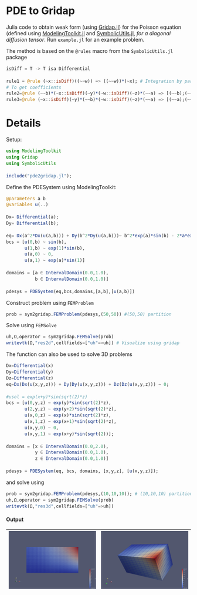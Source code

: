 PDE to Gridap
======

Julia code to obtain weak form (using [Gridap.jl](https://github.com/gridap)) for the Poisson equation (defined using [ModelingToolkit.jl](https://github.com/SciML/ModelingToolkit.jl) and [SymbolicUtils.jl](https://github.com/JuliaSymbolics/SymbolicUtils.jl), *for a diagonal diffusion tensor*. Run `example.jl` for an example problem.

The method is based on the `@rules` macro from the `SymbolicUtils.jl` package


```Julia
isDiff = T -> T isa Differential

rule1 = @rule (~x::isDiff)((~~w)) => ((~~w))*(~x); # Integration by parts @rule
# To get coefficients
rule2=@rule (~~b)*(~x::isDiff)(~y)*(~w::isDiff)(~z)*(~~a) => [(~~b);(~~a)]
rule3=@rule (~x::isDiff)(~y)*(~~b)*(~w::isDiff)(~z)*(~~a) => [(~~a);(~~b)]
```

# Details
Setup:

``` julia
using ModelingToolkit
using Gridap
using SymbolicUtils

include("pde2gridap.jl");
```

Define the PDESystem using ModelingToolkit:

``` julia
@parameters a b  
@variables u(..)

Dx= Differential(a);  
Dy= Differential(b);

eq= Dx(a^2*Dx(u(a,b))) + Dy(b^2*Dy(u(a,b)))~ b^2*exp(a)*sin(b) - 2*a*exp(a)*sin(b) - a^2*exp(a)*sin(b) - 2*b*exp(a)*cos(b)
bcs = [u(0,b) ~ sin(b),
       u(1,b) ~ exp(1)*sin(b),
       u(a,0) ~ 0,
       u(a,1) ~ exp(a)*sin(1)]

domains = [a ∈ IntervalDomain(0.0,1.0),
           b ∈ IntervalDomain(0.0,1.0)]

pdesys = PDESystem(eq,bcs,domains,[a,b],[u(a,b)])

```

Construct problem using `FEMProblem`
``` julia
prob = sym2gridap.FEMProblem(pdesys,(50,50)) #(50,50) partition
```

Solve using `FEMSolve`
```julia
uh,Ω,operator = sym2gridap.FEMSolve(prob)
writevtk(Ω,"res2d",cellfields=["uh"=>uh]) # Visualize using gridap
```

The function can also be used to solve 3D problems

``` julia
Dx=Differential(x)
Dy=Differential(y)
Dz=Differential(z)
eq=Dx(Dx(u(x,y,z))) + Dy(Dy(u(x,y,z))) + Dz(Dz(u(x,y,z))) ~ 0;

#usol = exp(x+y)*sin(sqrt(2)*z)
bcs = [u(0,y,z) ~ exp(y)*sin(sqrt(2)*z),
       u(2,y,z) ~ exp(y+2)*sin(sqrt(2)*z),
       u(x,0,z) ~ exp(x)*sin(sqrt(2)*z),
       u(x,1,z) ~ exp(x+1)*sin(sqrt(2)*z),
       u(x,y,0) ~ 0,
       u(x,y,1) ~ exp(x+y)*sin(sqrt(2))];

domains = [x ∈ IntervalDomain(0.0,2.0),
           y ∈ IntervalDomain(0.0,1.0),
           z ∈ IntervalDomain(0.0,1.0)]
           
pdesys = PDESystem(eq, bcs, domains, [x,y,z], [u(x,y,z)]);            
```

and solve using

``` julia
prob = sym2gridap.FEMProblem(pdesys,(10,10,10)); # (10,10,10) partition
uh,Ω,operator = sym2gridap.FEMSolve(prob)
writevtk(Ω,"res3d",cellfields=["uh"=>uh])
```

#### Output

![2d](2d.png) | ![3d](3d.png)
-- | --
